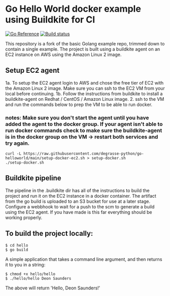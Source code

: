 # Go Hello World docker example using Buildkite for CI

[![Go Reference](https://pkg.go.dev/badge/golang.org/x/example.svg)](https://pkg.go.dev/golang.org/x/example)
[![Build status](https://badge.buildkite.com/1d8acef418e9c966868f30d4459c3015498900d300fab9d8ad.svg)](https://buildkite.com/self-50/hello-world)

This repository is a fork of the basic Golang example repo, trimmed down to contain a single example. The project is built using a buildkite agent on an EC2 instance on AWS using the Amazon Linux 2 image. 

## Setup EC2 agent
1a. To setup the EC2 agent login to AWS and chose the free tier of EC2 with the Amazon Linux 2 image. Make sure you can ssh to the EC2 VM from your local before continuing.
1b. Follow the instructions from buildkite to install a buildkite-agent on Redhat / CentOS / Amazon Linux image.
2. ssh to the VM and run the commands below to prep the VM to be able to run docker.
### notes: Make sure you don't start the agent until you have added the agent to the docker group. If your agent isn't able to run docker commands check to make sure the buildkite-agent is in the docker group on the VM -> restart both services and try again.

```
curl -L https://raw.githubusercontent.com/degrasse-python/go-helloworld/main/setup-docker-ec2.sh > setup-docker.sh
./setup-docker.sh
```

## Buildkite pipeline

The pipeline in the .buildkite dir has all of the instructions to build the project and run it on the EC2 instance in a docker container. The artifact from the go build is uploaded to an S3 bucket for use at a later stage. Configure a webbhook to wait for a push to the scm to generate a build using the EC2 agent. If you have made is this far everything should be working properly.

## To build the project locally:

```
$ cd hello
$ go build
```

A simple application that takes a command line argument, and then returns it to you in a string:

```
$ chmod +x hello/hello
$ ./hello/hello Deon Saunders
```

The above will return 'Hello, Deon Saunders!'

##
